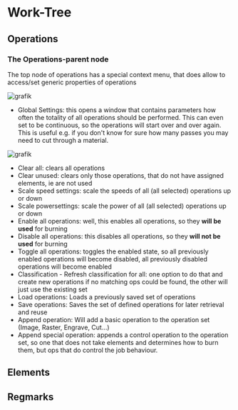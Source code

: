 # Work-Tree


## Operations 

### The Operations-parent node
The top node of operations has a special context menu, that does allow to access/set generic properties of operations

![grafik](https://github.com/meerk40t/meerk40t/assets/2670784/275504e8-24a6-4d96-a8a7-74730f0a4c72)
- Global Settings: this opens a window that contains parameters how often the totality of all operations should be performed. This can even set to be continuous, so the operations will start over and over again. This is useful e.g. if you don't know for sure how many passes you may need to cut through a material.

![grafik](https://github.com/meerk40t/meerk40t/assets/2670784/75cf67db-d329-4fcc-9a5a-e9635d9aa4e1)
- Clear all: clears all operations
- Clear unused: clears only those operations, that do not have assigned elements, ie are not used
- Scale speed settings: scale the speeds of all (all selected) operations up or down
- Scale powersettings: scale the power of all (all selected) operations up or down
- Enable all operations: well, this enables all operations, so they __will be used__ for burning
- Disable all operations: this disables all operations, so they __will not be used__ for burning
- Toggle all operations: toggles the enabled state, so all previously enabled operations will become disabled, all previously disabled operations will become enabled
- Classification - Refresh classification for all: one option to do that and create new operations if no matching ops could be found, the other will just use the existing set
- Load operations: Loads a previously saved set of operations
- Save operations: Saves the set of defined operations for later retrieval and reuse
- Append operation: Will add a basic operation to the operation set (Image, Raster, Engrave, Cut...)
- Append special operation: appends a control operation to the operation set, so one that does not take elements and determines how to burn them, but ops that do control the job behaviour.

## Elements

## Regmarks